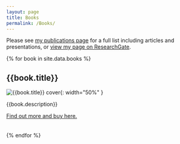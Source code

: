 ```yaml
---
layout: page
title: Books
permalink: /Books/
---
```


Please see [my publications page](/publications) for a full list including articles and presentations, or [view my page on ResearchGate](https://www.researchgate.net/profile/Jonathan_Firth2/projects).

{% for book in site.data.books %}

## {{book.title}}

![{{book.title}} cover](/assets/{{book.cover}}){: width="50%" }

{{book.description}}

[Find out more and buy here.]({{book.link}})
<br><br><br>
{% endfor %}
